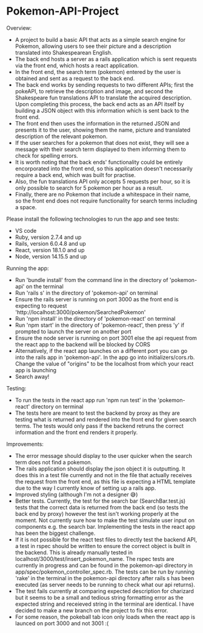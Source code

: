 # Pokemon-API-Project

Overview:
 -  A project to build a basic API that acts as a simple search engine for Pokemon, allowing users to see their picture and a description translated into
    Shakespearean English.
 -  The back end hosts a server as a rails application which is sent requests via the front end, which hosts a react application.
 -  In the front end, the search term (pokemon) entered by the user is obtained and sent as a request to the back end.
 -  The back end works by sending requests to two different APIs; first the pokeAPI, to retrieve the description and image, and second the 
    Shakespeare fun translations API to translate the acquired description. Upon completing this process, the back end acts as an API itself by building
    a JSON object with this information which is sent back to the front end.
 -  The front end then uses the information in the returned JSON and presents it to the user, showing them the name, picture and translated description of
    the relevant pokemon.
 -  If the user searches for a pokemon that does not exist, they will see a message with their search term displayed to them informing them to check for spelling errors.
 -  It is worth noting that the back ends' functionality could be entirely encorporated into the front end, so this application doesn't necessarily require a back end, 
    which was built for practise.
 -  Also, the fun translations API only accepts 5 requests per hour, so it is only possible to search for 5 pokemon per hour as a result.
 -  Finally, there are no Pokemon that include a whitespace in their name, so the front end does not require functionality for search terms including a space. 


Please install the following technologies to run the app and see tests:
  -  VS code
  -  Ruby, version 2.7.4 and up
  -  Rails, version 6.0.4.8 and up
  -  React, version 18.1.0 and up
  -  Node, version 14.15.5 and up


Running the app:
  -  Run 'bundle install' from the command line in the directory of 'pokemon-api' on the terminal
  -  Run 'rails s' in the directory of 'pokemon-api' on terminal
  -  Ensure the rails server is running on port 3000 as the front end is expecting to request 'http://localhost:3000/pokemon/SearchedPokemon'
  -  Run 'npm install' in the directory of 'pokemon-react' on terminal
  -  Run 'npm start' in the directory of 'pokemon-react', then press 'y' if prompted to launch the server on another port
  -  Ensure the node server is running on port 3001 else the api request from the react app to the backend will be blocked by CORS
  -  Alternatively, if the react app launches on a different port you can go into the rails app in 'pokemon-api'. In the app go into initializers/cors.rb.      Change the value of "origins" to be the localhost from which your react app is launching
  -  Search away!


Testing:
 - To run the tests in the react app run 'npm run test' in the 'pokemon-react' directory on terminal
 - The tests here are meant to test the backend by proxy as they are testing what is returned and rendered into the front end for given search terms. The      tests would only pass if the backend retruns the correct information and the front end renders it properly.


Improvements:
  - The error message should display to the user quicker when the search term does not find a pokemon.
  - The rails application should display the json object it is outputting. It does this in a test file currently and not in the file that actually
    receives the request from the front end, as this file is expecting a HTML template due to the way I currently know of setting up a rails app.
  - Improved styling (although I'm not a designer 😅)
  - Better tests. Currently, the test for the search bar (SearchBar.test.js) tests that the correct data is returned from the back end (so tests the back       end by proxy) however the test isn't working properly at the moment. Not currently sure how to make the test simulate user input on components e.g. the     search bar. Implementing the tests in the react app has been the biggest challenge.
  - If it is not possible for the react test files to directly test the backend API, a test in rspec should be written to ensure the correct object is         built in the backend. This is already manually tested in localhost/3000/test/insert_pokemon_name. The rspec tests are currently in progress and can 
    be found in the pokemon-api directory in app/spec/pokemon_controller_spec.rb. The tests can be run by running 'rake' in the terminal in the pokemon-api
    directory after rails s has been executed (as server needs to be running to check what our api returns).
  - The test fails currently at comparing expected description for charizard but it seems to be a small and tedious string formatting error as the expected string and receieved string in the terminal are identical. I have decided to make a new branch on the project to fix this error.
  - For some reason, the pokeball tab icon only loads when the react app is launced on port 3000 and not 3001 :(

